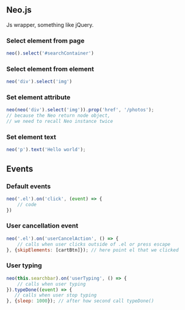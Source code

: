 ## Neo.js 

Js wrapper, something like jQuery. 

### Select element from page
```js 
neo().select('#searchContainer')
```

### Select element from element
```js 
neo('div').select('img')
```

### Set element attribute
```js
neo(neo('div').select('img')).prop('href', '/photos');
// because the Neo return node object, 
// we need to recall Neo instance twice
```

### Set element text
```js
neo('p').text('Hello world');
```

## Events

### Default events
```js 
neo('.el').on('click', (event) => {
    // code
})
```

### User cancellation event
```js 
neo('.el').on('userCancelAction', () => {
    // calls when user clicks outside of .el or press escape
}, {skipElements: [cartBtn]}); // here point el that we clicked
```

### User typing
```js 
neo(this.searchbar).on('userTyping', () => {
    // calls when user typing
}).typeDone((event) => {
   // calls when user stop typing
}, {sleep: 1000}); // after how second call typeDone()
```